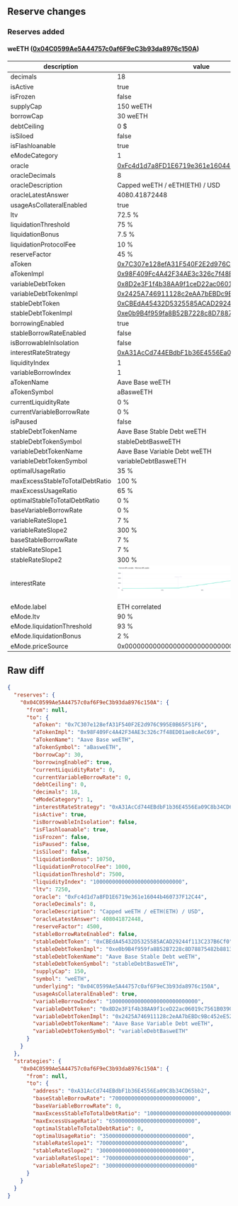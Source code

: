 ## Reserve changes

### Reserves added

#### weETH ([0x04C0599Ae5A44757c0af6F9eC3b93da8976c150A](https://basescan.org/address/0x04C0599Ae5A44757c0af6F9eC3b93da8976c150A))

| description | value |
| --- | --- |
| decimals | 18 |
| isActive | true |
| isFrozen | false |
| supplyCap | 150 weETH |
| borrowCap | 30 weETH |
| debtCeiling | 0 $ |
| isSiloed | false |
| isFlashloanable | true |
| eModeCategory | 1 |
| oracle | [0xFc4d1d7a8FD1E6719e361e16044b460737F12C44](https://basescan.org/address/0xFc4d1d7a8FD1E6719e361e16044b460737F12C44) |
| oracleDecimals | 8 |
| oracleDescription | Capped weETH / eETH(ETH) / USD |
| oracleLatestAnswer | 4080.41872448 |
| usageAsCollateralEnabled | true |
| ltv | 72.5 % |
| liquidationThreshold | 75 % |
| liquidationBonus | 7.5 % |
| liquidationProtocolFee | 10 % |
| reserveFactor | 45 % |
| aToken | [0x7C307e128efA31F540F2E2d976C995E0B65F51F6](https://basescan.org/address/0x7C307e128efA31F540F2E2d976C995E0B65F51F6) |
| aTokenImpl | [0x98F409Fc4A42F34AE3c326c7f48ED01ae8cAeC69](https://basescan.org/address/0x98F409Fc4A42F34AE3c326c7f48ED01ae8cAeC69) |
| variableDebtToken | [0x8D2e3F1f4b38AA9f1ceD22ac06019c7561B03901](https://basescan.org/address/0x8D2e3F1f4b38AA9f1ceD22ac06019c7561B03901) |
| variableDebtTokenImpl | [0x2425A746911128c2eAA7bEBDc9Bc452eE52208a1](https://basescan.org/address/0x2425A746911128c2eAA7bEBDc9Bc452eE52208a1) |
| stableDebtToken | [0xCBEdA45432D5325585ACAD29244f113C237B6Cf0](https://basescan.org/address/0xCBEdA45432D5325585ACAD29244f113C237B6Cf0) |
| stableDebtTokenImpl | [0xe0b9B4f959fa8B52B7228c8D78875482b8813349](https://basescan.org/address/0xe0b9B4f959fa8B52B7228c8D78875482b8813349) |
| borrowingEnabled | true |
| stableBorrowRateEnabled | false |
| isBorrowableInIsolation | false |
| interestRateStrategy | [0xA31AcCd744EBdbF1b36E4556Ea09C8b34CD65bb2](https://basescan.org/address/0xA31AcCd744EBdbF1b36E4556Ea09C8b34CD65bb2) |
| liquidityIndex | 1 |
| variableBorrowIndex | 1 |
| aTokenName | Aave Base weETH |
| aTokenSymbol | aBasweETH |
| currentLiquidityRate | 0 % |
| currentVariableBorrowRate | 0 % |
| isPaused | false |
| stableDebtTokenName | Aave Base Stable Debt weETH |
| stableDebtTokenSymbol | stableDebtBasweETH |
| variableDebtTokenName | Aave Base Variable Debt weETH |
| variableDebtTokenSymbol | variableDebtBasweETH |
| optimalUsageRatio | 35 % |
| maxExcessStableToTotalDebtRatio | 100 % |
| maxExcessUsageRatio | 65 % |
| optimalStableToTotalDebtRatio | 0 % |
| baseVariableBorrowRate | 0 % |
| variableRateSlope1 | 7 % |
| variableRateSlope2 | 300 % |
| baseStableBorrowRate | 7 % |
| stableRateSlope1 | 7 % |
| stableRateSlope2 | 300 % |
| interestRate | ![ir](/.assets/54e10a13590d5a2968c8308e367ee942724c8f5a.svg) |
| eMode.label | ETH correlated |
| eMode.ltv | 90 % |
| eMode.liquidationThreshold | 93 % |
| eMode.liquidationBonus | 2 % |
| eMode.priceSource | 0x0000000000000000000000000000000000000000 |


## Raw diff

```json
{
  "reserves": {
    "0x04C0599Ae5A44757c0af6F9eC3b93da8976c150A": {
      "from": null,
      "to": {
        "aToken": "0x7C307e128efA31F540F2E2d976C995E0B65F51F6",
        "aTokenImpl": "0x98F409Fc4A42F34AE3c326c7f48ED01ae8cAeC69",
        "aTokenName": "Aave Base weETH",
        "aTokenSymbol": "aBasweETH",
        "borrowCap": 30,
        "borrowingEnabled": true,
        "currentLiquidityRate": 0,
        "currentVariableBorrowRate": 0,
        "debtCeiling": 0,
        "decimals": 18,
        "eModeCategory": 1,
        "interestRateStrategy": "0xA31AcCd744EBdbF1b36E4556Ea09C8b34CD65bb2",
        "isActive": true,
        "isBorrowableInIsolation": false,
        "isFlashloanable": true,
        "isFrozen": false,
        "isPaused": false,
        "isSiloed": false,
        "liquidationBonus": 10750,
        "liquidationProtocolFee": 1000,
        "liquidationThreshold": 7500,
        "liquidityIndex": "1000000000000000000000000000",
        "ltv": 7250,
        "oracle": "0xFc4d1d7a8FD1E6719e361e16044b460737F12C44",
        "oracleDecimals": 8,
        "oracleDescription": "Capped weETH / eETH(ETH) / USD",
        "oracleLatestAnswer": 408041872448,
        "reserveFactor": 4500,
        "stableBorrowRateEnabled": false,
        "stableDebtToken": "0xCBEdA45432D5325585ACAD29244f113C237B6Cf0",
        "stableDebtTokenImpl": "0xe0b9B4f959fa8B52B7228c8D78875482b8813349",
        "stableDebtTokenName": "Aave Base Stable Debt weETH",
        "stableDebtTokenSymbol": "stableDebtBasweETH",
        "supplyCap": 150,
        "symbol": "weETH",
        "underlying": "0x04C0599Ae5A44757c0af6F9eC3b93da8976c150A",
        "usageAsCollateralEnabled": true,
        "variableBorrowIndex": "1000000000000000000000000000",
        "variableDebtToken": "0x8D2e3F1f4b38AA9f1ceD22ac06019c7561B03901",
        "variableDebtTokenImpl": "0x2425A746911128c2eAA7bEBDc9Bc452eE52208a1",
        "variableDebtTokenName": "Aave Base Variable Debt weETH",
        "variableDebtTokenSymbol": "variableDebtBasweETH"
      }
    }
  },
  "strategies": {
    "0x04C0599Ae5A44757c0af6F9eC3b93da8976c150A": {
      "from": null,
      "to": {
        "address": "0xA31AcCd744EBdbF1b36E4556Ea09C8b34CD65bb2",
        "baseStableBorrowRate": "70000000000000000000000000",
        "baseVariableBorrowRate": 0,
        "maxExcessStableToTotalDebtRatio": "1000000000000000000000000000",
        "maxExcessUsageRatio": "650000000000000000000000000",
        "optimalStableToTotalDebtRatio": 0,
        "optimalUsageRatio": "350000000000000000000000000",
        "stableRateSlope1": "70000000000000000000000000",
        "stableRateSlope2": "3000000000000000000000000000",
        "variableRateSlope1": "70000000000000000000000000",
        "variableRateSlope2": "3000000000000000000000000000"
      }
    }
  }
}
```